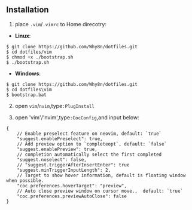 Installation
------------
1. place `.vim`/`.vimrc` to Home direcotry:

* **Linux**:
```
$ git clone https://github.com/Why8n/dotfiles.git
$ cd dotfiles/vim
$ chmod +x ./bootstrap.sh
$ ./bootstrap.sh
```

* **Windows**:
```
$ git clone https://github.com/Why8n/dotfiles.git
$ cd dotfiles\vim
$ bootstrap.bat
```

2. open `vim`/`nvim`,type`:PlugInstall`

3. open 'vim'/'nvim',type`:CocConfig`,and input below:
```
{
    // Enable preselect feature on neovim, default: `true`
    "suggest.enablePreselect": true,
    // Add preview option to `completeopt`, default: `false`
    "suggest.enablePreview": true,
    // completion automatically select the first completed
    "suggest.noselect": false,
    // "suggest.triggerAfterInsertEnter": true
    "suggest.minTriggerInputLength": 2,
    // Target to show hover information, default is floating window when possible.
    "coc.preferences.hoverTarget": "preview",
    // Auto close preview window on cursor move.,  default: `true`
    "coc.preferences.previewAutoClose": false
}
```
